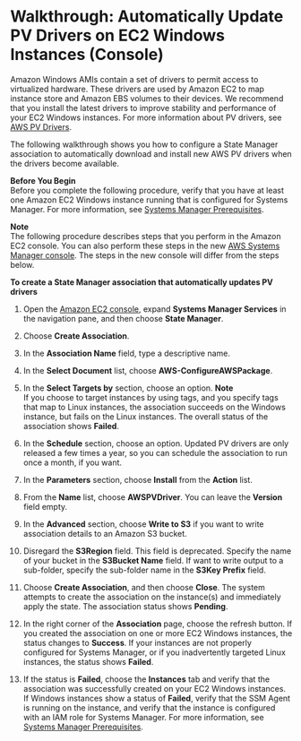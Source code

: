 # Walkthrough: Automatically Update PV Drivers on EC2 Windows Instances \(Console\)<a name="sysman-state-pvdriver"></a>

Amazon Windows AMIs contain a set of drivers to permit access to virtualized hardware\. These drivers are used by Amazon EC2 to map instance store and Amazon EBS volumes to their devices\. We recommend that you install the latest drivers to improve stability and performance of your EC2 Windows instances\. For more information about PV drivers, see [AWS PV Drivers](http://docs.aws.amazon.com/AWSEC2/latest/UserGuide/xen-drivers-overview.html#xen-driver-awspv)\.

The following walkthrough shows you how to configure a State Manager association to automatically download and install new AWS PV drivers when the drivers become available\.

**Before You Begin**  
Before you complete the following procedure, verify that you have at least one Amazon EC2 Windows instance running that is configured for Systems Manager\. For more information, see [Systems Manager Prerequisites](systems-manager-setting-up.md#systems-manager-prereqs)\. 

**Note**  
The following procedure describes steps that you perform in the Amazon EC2 console\. You can also perform these steps in the new [AWS Systems Manager console](https://console.aws.amazon.com/systems-manager/)\. The steps in the new console will differ from the steps below\.

**To create a State Manager association that automatically updates PV drivers**

1. Open the [Amazon EC2 console](https://console.aws.amazon.com/ec2/), expand **Systems Manager Services** in the navigation pane, and then choose **State Manager**\.

1. Choose **Create Association**\.

1. In the **Association Name** field, type a descriptive name\.

1. In the **Select Document** list, choose **AWS\-ConfigureAWSPackage**\.

1. In the **Select Targets by** section, choose an option\.
**Note**  
If you choose to target instances by using tags, and you specify tags that map to Linux instances, the association succeeds on the Windows instance, but fails on the Linux instances\. The overall status of the association shows **Failed**\.

1. In the **Schedule** section, choose an option\. Updated PV drivers are only released a few times a year, so you can schedule the association to run once a month, if you want\.

1. In the **Parameters** section, choose **Install** from the **Action** list\.

1. From the **Name** list, choose **AWSPVDriver**\. You can leave the **Version** field empty\.

1. In the **Advanced** section, choose **Write to S3** if you want to write association details to an Amazon S3 bucket\.

1. Disregard the **S3Region** field\. This field is deprecated\. Specify the name of your bucket in the **S3Bucket Name** field\. If want to write output to a sub\-folder, specify the sub\-folder name in the **S3Key Prefix** field\. 

1. Choose **Create Association**, and then choose **Close**\. The system attempts to create the association on the instance\(s\) and immediately apply the state\. The association status shows **Pending**\.

1. In the right corner of the **Association** page, choose the refresh button\. If you created the association on one or more EC2 Windows instances, the status changes to **Success**\. If your instances are not properly configured for Systems Manager, or if you inadvertently targeted Linux instances, the status shows **Failed**\.

1. If the status is **Failed**, choose the **Instances** tab and verify that the association was successfully created on your EC2 Windows instances\. If Windows instances show a status of **Failed**, verify that the SSM Agent is running on the instance, and verify that the instance is configured with an IAM role for Systems Manager\. For more information, see [Systems Manager Prerequisites](systems-manager-setting-up.md#systems-manager-prereqs)\.